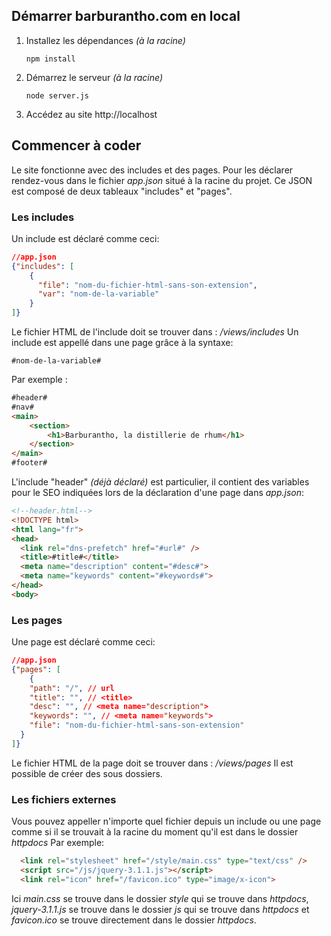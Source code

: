 ## Démarrer barburantho.com en local
1. Installez les dépendances *(à la racine)*
	```
	npm install
	```
2. Démarrez le serveur *(à la racine)*
	```
	node server.js
	```
3. Accédez au site
	http://localhost


## Commencer à coder
Le site fonctionne avec des includes et des pages. Pour les déclarer rendez-vous dans le fichier *app.json* situé à la racine du projet. Ce JSON est composé de deux tableaux "includes" et "pages".

### Les includes
Un include est déclaré comme ceci:
```json
//app.json
{"includes": [
    {
      "file": "nom-du-fichier-html-sans-son-extension",
      "var": "nom-de-la-variable"
    }
]}
```
Le fichier HTML de l'include doit se trouver dans : */views/includes*
Un include est appellé dans une page grâce à la syntaxe:
```
#nom-de-la-variable#
```
Par exemple :
```html
#header#
#nav#
<main>
    <section>
        <h1>Barburantho, la distillerie de rhum</h1>
    </section>
</main>
#footer#
```
L'include "header" *(déjà déclaré)* est particulier, il contient des variables pour le SEO indiquées lors de la déclaration d'une page dans *app.json*:
```html
<!--header.html-->
<!DOCTYPE html>
<html lang="fr">
<head>
  <link rel="dns-prefetch" href="#url#" />
  <title>#title#</title>
  <meta name="description" content="#desc#">
  <meta name="keywords" content="#keywords#">
</head>
<body>
```

### Les pages
Une page est déclaré comme ceci:
```json
//app.json
{"pages": [
    {
    "path": "/", // url
    "title": "", // <title>
    "desc": "", // <meta name="description">
    "keywords": "", // <meta name="keywords">
    "file": "nom-du-fichier-html-sans-son-extension"
  }
]}
```
Le fichier HTML de la page doit se trouver dans : */views/pages* Il est possible de créer des sous dossiers.

### Les fichiers externes
Vous pouvez appeller n'importe quel fichier depuis un include ou une page comme si il se trouvait à la racine du moment qu'il est dans le dossier *httpdocs*
Par exemple:
```html
  <link rel="stylesheet" href="/style/main.css" type="text/css" />
  <script src="/js/jquery-3.1.1.js"></script>
  <link rel="icon" href="/favicon.ico" type="image/x-icon">
```
Ici *main.css* se trouve dans le dossier *style* qui se trouve dans *httpdocs*, *jquery-3.1.1.js* se trouve dans le dossier *js* qui se trouve dans *httpdocs* et *favicon.ico* se trouve directement dans le dossier *httpdocs*.

